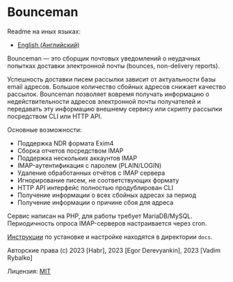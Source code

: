 Bounceman
=========

Readme на иных языках:
* [English (Английский)](README.md)

Bounceman — это сборщик почтовых уведомлений о неудачных попытках доставки электронной почты (bounces, non-delivery reports).

Успешность доставки писем рассылки зависит от актуальности базы email адресов. 
Большое количество сбойных адресов снижает качество рассылок. 
Bounceman позволяет вовремя получать информацию о недействительности адресов электронной почты получателей и передавать эту информацию внешнему сервису или скрипту рассылки посредством CLI или HTTP API.

Основные возможности:

* Поддержка NDR формата Exim4
* Сборка отчетов посредством IMAP
* Поддержка нескольких аккаунтов IMAP
* IMAP-аутентификация с паролем (PLAIN/LOGIN)
* Удаление обработанных отчётов с IMAP сервера
* Игнорирование писем, не соответствующих формату
* HTTP API интерфейс полностью продублирован CLI
* Получение информации о всех сбойных адресах за период
* Получение информации о причине сбоя для адреса

Сервис написан на PHP, для работы требует MariaDB/MySQL. Периодичность опроса IMAP-серверов настраивается через cron.

[Инструкции](docs/INSTALL.ru.md) по установке и настройке находятся в директории `docs`.

Авторские права (с) 2023 [Habr], 2023 [Egor Derevyankin], 2023 [Vadim Rybalko]

Лицензия: [MIT](LICENSE)
